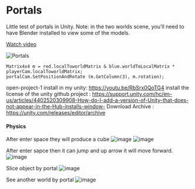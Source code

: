 # Portals

Little test of portals in Unity.
Note: in the two worlds scene, you'll need to have Blender installed to view some of the models.

[Watch video](https://www.youtube.com/watch?v=cWpFZbjtSQg)

![Portals](https://raw.githubusercontent.com/SebLague/Images/master/Portals.png)

```
Matrix4x4 m = red.localToworldMatrix & blue.worldToLocalMatrix * playerCam.localToworldMatrix;
portalCam.SetPositionAndRotate (m.GetColumn(3), m.rotation);
```
open-project-1
install in my unity: https://youtu.be/RbSrx0QoTG4
install the license of the unity github project : https://support.unity.com/hc/en-us/articles/4402520309908-How-do-I-add-a-version-of-Unity-that-does-not-appear-in-the-Hub-installs-window-
Download Archive : https://unity.com/releases/editor/archive

#### Physics
After enter space they will produce a cube
![image](https://user-images.githubusercontent.com/90430653/211163642-9e4fb8fb-02a6-42f8-ad7d-37b8acee9ca7.png)
![image](https://user-images.githubusercontent.com/90430653/211163663-d589de1c-1d7c-479c-9a1c-b144a0a132fa.png)

After enter sapce then it can jump and up arrow it will move forward.
![image](https://user-images.githubusercontent.com/90430653/211163906-d524c6cb-99aa-4fbe-8b15-e41bef2c59fe.png)

Slice object by portal
![image](https://user-images.githubusercontent.com/90430653/211163931-4e6261dd-4969-4876-8002-b95c2d2bca2e.png)

See another world by portal
![image](https://user-images.githubusercontent.com/90430653/211163970-304749f5-d403-40f1-8e29-c8d94e65791a.png)

